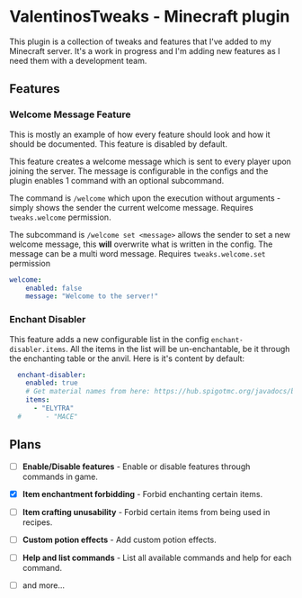 
# ValentinosTweaks - Minecraft plugin

This plugin is a collection of tweaks and features that I've added to my Minecraft server. It's a work in progress and I'm adding new features as I need them with a development team.

## Features
### Welcome Message Feature
This is mostly an example of how every feature should look and how it should be documented. This feature is disabled by default.

This feature creates a welcome message which is sent to every player upon joining the server. The message is configurable in the configs and the plugin enables 1 command with an optional subcommand.

The command is `/welcome` which upon the execution without arguments - simply shows the sender the current welcome message. Requires `tweaks.welcome` permission.

The subcommand is `/welcome set <message>` allows the sender to set a new welcome message, this **will** overwrite what is written in the config. The message can be a multi word message. Requires `tweaks.welcome.set` permission

```yaml
welcome:
    enabled: false
    message: "Welcome to the server!"
```

### Enchant Disabler
This feature adds a new configurable list in the config `enchant-disabler.items`. All the items in the list will be un-enchantable, be it through the enchanting table or the anvil. Here is it's content by default:
```yaml
  enchant-disabler:
    enabled: true
    # Get material names from here: https://hub.spigotmc.org/javadocs/bukkit/org/bukkit/Material.html
    items:
      - "ELYTRA"
  #      - "MACE"
```

## Plans
- [ ] **Enable/Disable features** - Enable or disable features through commands in game.
- [x] **Item enchantment forbidding** - Forbid enchanting certain items.
- [ ] **Item crafting unusability** - Forbid certain items from being used in recipes.
- [ ] **Custom potion effects** - Add custom potion effects.
- [ ] **Help and list commands** - List all available commands and help for each command.
- [ ] and more...

